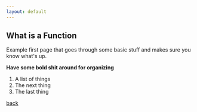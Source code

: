 ```yaml
---
layout: default
---
```


## What is a Function

Example first page that goes through some basic stuff and makes sure you know what's up.

**Have some bold shit around for organizing**

1. A list of things
2. The next thing
2. The last thing

[back](./)

